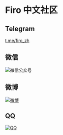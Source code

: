 <style>
  article * {
    text-align: center;
  }
  article img {
    width: 21.63em;
    max-width: 100%;
    margin: 0 auto;
  }
</style>

# Firo 中文社区

## Telegram

[t.me/firo_zh](https://t.me/firo_zh)

## 微信

![微信公众号](wechat.webp)

## 微博

[![微博](weibo.webp)](https://weibo.com/u/6140252510)

## QQ

[![QQ](qq.webp)](https://jq.qq.com/?_wv=1027&k=JzGzHApT)
